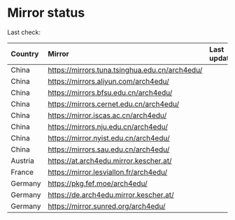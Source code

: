 <script src="./time.js"></script>
# Mirror status
Last check: <script type="text/javascript">localize(1726046629.467278);</script>

|Country|Mirror|Last update|
|:------|:-----|:----------|
|China|https://mirrors.tuna.tsinghua.edu.cn/arch4edu/|<script type="text/javascript">localize(1725993519);</script>|
|China|https://mirrors.aliyun.com/arch4edu/|<script type="text/javascript">localize(1725993519);</script>|
|China|https://mirrors.bfsu.edu.cn/arch4edu/|<script type="text/javascript">localize(1725993519);</script>|
|China|https://mirrors.cernet.edu.cn/arch4edu/|<script type="text/javascript">localize(1725993519);</script>|
|China|https://mirror.iscas.ac.cn/arch4edu/|<script type="text/javascript">localize(1725993519);</script>|
|China|https://mirrors.nju.edu.cn/arch4edu/|<script type="text/javascript">localize(1725950496);</script>|
|China|https://mirror.nyist.edu.cn/arch4edu/|<script type="text/javascript">localize(1725993519);</script>|
|China|https://mirrors.sau.edu.cn/arch4edu/|<script type="text/javascript">localize(1725993519);</script>|
|Austria|https://at.arch4edu.mirror.kescher.at/|<script type="text/javascript">localize(1725993519);</script>|
|France|https://mirror.lesviallon.fr/arch4edu/|<script type="text/javascript">localize(1725993519);</script>|
|Germany|https://pkg.fef.moe/arch4edu/|<script type="text/javascript">localize(1725993519);</script>|
|Germany|https://de.arch4edu.mirror.kescher.at/|<script type="text/javascript">localize(1725993519);</script>|
|Germany|https://mirror.sunred.org/arch4edu/|<script type="text/javascript">localize(1725993519);</script>|

<script src="./tablefilter/tablefilter.js"></script>
<script src="./table.js"></script>